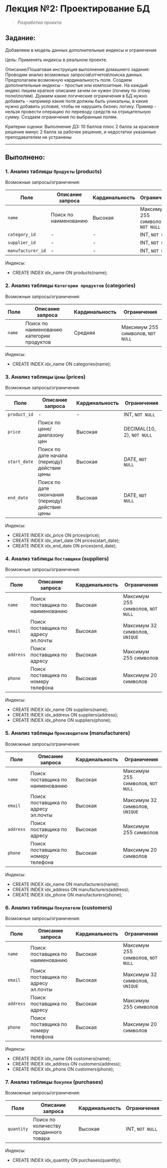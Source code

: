 # **Лекция №2: Проектирование БД**
> _Разработка проекта_

## **Задание:**
Добавляем в модель данных дополнительные индексы и ограничения

Цель:
Применять индексы в реальном проекте.

Описание/Пошаговая инструкция выполнения домашнего задания:
Проводим анализ возможных запросов\отчетов\поиска данных.
Предполагаем возможную кардинальность поля.
Создаем дополнительные индексы - простые или композитные.
На каждый индекс пишем краткое описание зачем он нужен (почему по этому полю\полям).
Думаем какие логические ограничения в БД нужно добавить - например какие поля должны быть уникальны, в какие нужно добавить условия, чтобы не нарушить бизнес логику. Пример - нельзя провести операцию по переводу средств на отрицательную сумму.
Создаем ограничения по выбранным полям.

Критерии оценки:
Выполнение ДЗ: 10 баллов
плюс 2 балла за красивое решение
минус 2 балла за рабочее решение, и недостатки указанные преподавателем не устранены

---

## **Выполнено:**

### 1. Анализ таблицы `Продукты` (products)
Возможные запросы/ограничения:

| Поле              | Описание запроса      | Кардинальность | Ограничения                       |
|-------------------|-----------------------|----------------|-----------------------------------|
| `name`            | Поиск по наименованию | Высокая        | Максимум 255 символов, `NOT NULL` |
| `category_id`     | -                     | -              | INT, `NOT NULL`                   |
| `supplier_id`     | -                     | -              | INT, `NOT NULL`                   |
| `manufacturer_id` | -                     | -              | INT, `NOT NULL`                   |

Индексы:
- CREATE INDEX idx_name ON products(name);

### 2. Анализ таблицы `Категории продуктов` (categories)
Возможные запросы/ограничения:

| Поле   | Описание запроса                          | Кардинальность | Ограничения                       |
|--------|-------------------------------------------|----------------|-----------------------------------|
| `name` | Поиск по наименованию категории продуктов | Средняя        | Максимум 255 символов, `NOT NULL` |

Индексы:
- CREATE INDEX idx_name ON categories(name);

### 3. Анализ таблицы `Цены` (prices)
Возможные запросы/ограничения:

| Поле         | Описание запроса                                | Кардинальность | Ограничения                |
|--------------|-------------------------------------------------|----------------|----------------------------|
| `product_id` | -                                               | -              | INT, `NOT NULL`            |
| `price`      | Поиск по цене/диапазону цен                     | Высокая        | DECIMAL(10, 2), `NOT NULL` |
| `start_date` | Поиск по дате начала (периоду) действия цены    | Высокая        | DATE, `NOT NULL`           |
| `end_date`   | Поиск по дате окончания (периоду) действия цены | Высокая        | DATE, `NOT NULL`           |

Индексы:
- CREATE INDEX idx_price ON prices(price);
- CREATE INDEX idx_start_date ON prices(start_date);
- CREATE INDEX idx_end_date ON prices(end_date);

### 4. Анализ таблицы `Поставщики` (suppliers)
Возможные запросы/ограничения:

| Поле      | Описание запроса                    | Кардинальность | Ограничения                       |
|-----------|-------------------------------------|----------------|-----------------------------------|
| `name`    | Поиск поставщика по наименованию    | Высокая        | Максимум 255 символов, `NOT NULL` |
| `email`   | Поиск поставщика по адресу эл.почты | Высокая        | Максимум 32 символов, `UNIQUE`    |
| `address` | Поиск поставщика по адресу          | Высокая        | Максимум 255 символов             |
| `phone`   | Поиск поставщика по номеру телефона | Высокая        | Максимум 20 символов              |

Индексы:
- CREATE INDEX idx_name ON suppliers(name);
- CREATE INDEX idx_address ON suppliers(address);
- CREATE INDEX idx_phone ON suppliers(phone);

### 5. Анализ таблицы `Производители` (manufacturers)
Возможные запросы/ограничения:

| Поле      | Описание запроса                    | Кардинальность | Ограничения                       |
|-----------|-------------------------------------|----------------|-----------------------------------|
| `name`    | Поиск поставщика по наименованию    | Высокая        | Максимум 255 символов, `NOT NULL` |
| `email`   | Поиск поставщика по адресу эл.почты | Высокая        | Максимум 32 символов, `UNIQUE`    |
| `address` | Поиск поставщика по адресу          | Высокая        | Максимум 255 символов             |
| `phone`   | Поиск поставщика по номеру телефона | Высокая        | Максимум 20 символов              |

Индексы:
- CREATE INDEX idx_name ON manufacturers(name);
- CREATE INDEX idx_address ON manufacturers(address);
- CREATE INDEX idx_phone ON manufacturers(phone);

### 6. Анализ таблицы `Покупатели` (customers)
Возможные запросы/ограничения:

| Поле      | Описание запроса                    | Кардинальность | Ограничения                       |
|-----------|-------------------------------------|----------------|-----------------------------------|
| `name`    | Поиск поставщика по наименованию    | Высокая        | Максимум 255 символов, `NOT NULL` |
| `email`   | Поиск поставщика по адресу эл.почты | Высокая        | Максимум 32 символов, `UNIQUE`    |
| `address` | Поиск поставщика по адресу          | Высокая        | Максимум 255 символов             |
| `phone`   | Поиск поставщика по номеру телефона | Высокая        | Максимум 20 символов              |

Индексы:
- CREATE INDEX idx_name ON customers(name);
- CREATE INDEX idx_address ON customers(address);
- CREATE INDEX idx_phone ON customers(phone);

### 7. Анализ таблицы `Покупки` (purchases)
Возможные запросы/ограничения:

| Поле       | Описание запроса                      | Кардинальность | Ограничения     |
|------------|---------------------------------------|----------------|-----------------|
| `quantity` | Поиск по количеству проданного товара | Высокая        | INT, `NOT NULL` |

Индексы:
- CREATE INDEX idx_quantity ON purchases(quantity);
